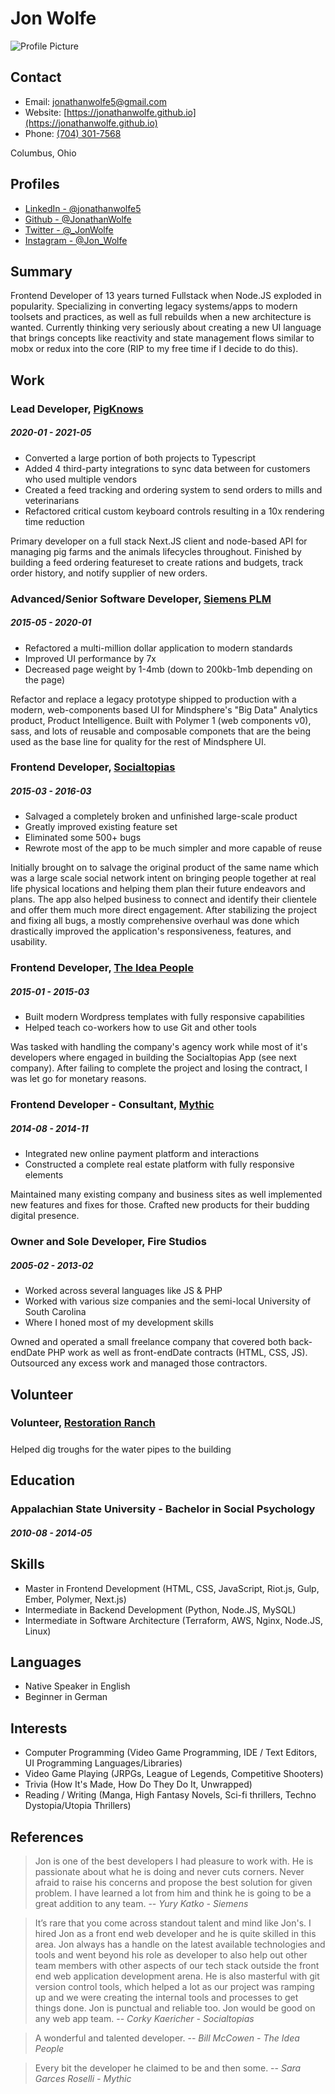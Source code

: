 # Jon Wolfe

![Profile Picture](https://i.imgur.com/n1Zz9Nvm.jpg)

## Contact

* Email: [jonathanwolfe5@gmail.com](mailto:jonathanwolfe5@gmail.com)
* Website: [https://jonathanwolfe.github.io](https://jonathanwolfe.github.io)
* Phone: [(704) 301-7568](tel:7043017568)

Columbus, Ohio

## Profiles

* [LinkedIn - @jonathanwolfe5](https://www.linkedin.com/in/jonathanwolfe5/)
* [Github - @JonathanWolfe](https://github.com/JonathanWolfe)
* [Twitter - @_JonWolfe](https://twitter.com/_JonWolfe)
* [Instagram - @Jon_Wolfe](https://www.instagram.com/jon_wolfe/)

## Summary

Frontend Developer of 13 years turned Fullstack when Node.JS exploded in popularity. Specializing in converting legacy systems/apps to modern toolsets and practices, as well as full rebuilds when a new architecture is wanted. Currently thinking very seriously about creating a new UI language that brings concepts like reactivity and state management flows similar to mobx or redux into the core (RIP to my free time if I decide to do this).

## Work

### Lead Developer, [PigKnows](https://pigknows.com)
##### 2020-01 - 2021-05

* Converted a large portion of both projects to Typescript
* Added 4 third-party integrations to sync data between for customers who used multiple vendors
* Created a feed tracking and ordering system to send orders to mills and veterinarians
* Refactored critical custom keyboard controls resulting in a 10x rendering time reduction

Primary developer on a full stack Next.JS client and node-based API for managing pig farms and the animals lifecycles throughout. Finished by building a feed ordering featureset to create rations and budgets, track order history, and notify supplier of new orders.

### Advanced/Senior Software Developer, [Siemens PLM](https://product-intelligence.mindsphere.io)
##### 2015-05 - 2020-01

* Refactored a multi-million dollar application to modern standards
* Improved UI performance by 7x
* Decreased page weight by 1-4mb (down to 200kb-1mb depending on the page)

Refactor and replace a legacy prototype shipped to production with a modern, web-components based UI for Mindsphere's &quot;Big Data&quot; Analytics product, Product Intelligence. Built with Polymer 1 (web components v0), sass, and lots of reusable and composable componets that are the being used as the base line for quality for the rest of Mindsphere UI.

### Frontend Developer, [Socialtopias](https://socialtopias.com)
##### 2015-03 - 2016-03

* Salvaged a completely broken and unfinished large-scale product
* Greatly improved existing feature set
* Eliminated some 500+ bugs
* Rewrote most of the app to be much simpler and more capable of reuse

Initially brought on to salvage the original product of the same name which was a large scale social network intent on bringing people together at real life physical locations and helping them plan their future endeavors and plans.  The app also helped business to connect and identify their clientele and offer them much more direct engagement.  After stabilizing the project and fixing all bugs, a mostly comprehensive overhaul was done which drastically improved the application's responsiveness, features, and usability.

### Frontend Developer, [The Idea People](http://theideapeople.com/)
##### 2015-01 - 2015-03

* Built modern Wordpress templates with fully responsive capabilities
* Helped teach co-workers how to use Git and other tools

Was tasked with handling the company's agency work while most of it's developers where engaged in building the Socialtopias App (see next company).  After failing to complete the project and losing the contract, I was let go for monetary reasons.

### Frontend Developer - Consultant, [Mythic](http://bemythic.com/)
##### 2014-08 - 2014-11

* Integrated new online payment platform and interactions
* Constructed a complete real estate platform with fully responsive elements

Maintained many existing company and business sites as well implemented new features and fixes for those. Crafted new products for their budding digital presence.

### Owner and Sole Developer, Fire Studios
##### 2005-02 - 2013-02

* Worked across several languages like JS &amp; PHP
* Worked with various size companies and the semi-local University of South Carolina
* Where I honed most of my development skills

Owned and operated a small freelance company that covered both back-endDate PHP work as well as front-endDate contracts (HTML, CSS, JS). Outsourced any excess work and managed those contractors.


## Volunteer

### Volunteer, [Restoration Ranch](http://www.myrestorationranch.org/)
#####


Helped dig troughs for the water pipes to the building


## Education

### Appalachian State University - Bachelor in Social Psychology
##### 2010-08 - 2014-05





## Skills

* Master in Frontend Development (HTML, CSS, JavaScript, Riot.js, Gulp, Ember, Polymer, Next.js)
* Intermediate in Backend Development (Python, Node.JS, MySQL)
* Intermediate in Software Architecture (Terraform, AWS, Nginx, Node.JS, Linux)

## Languages

* Native Speaker in English
* Beginner in German

## Interests

* Computer Programming (Video Game Programming, IDE / Text Editors, UI Programming Languages/Libraries)
* Video Game Playing (JRPGs, League of Legends, Competitive Shooters)
* Trivia (How It's Made, How Do They Do It, Unwrapped)
* Reading / Writing (Manga, High Fantasy Novels, Sci-fi thrillers, Techno Dystopia/Utopia Thrillers)

## References

> Jon is one of the best developers I had pleasure to work with. He is passionate about what he is doing and never cuts corners. Never afraid to raise his concerns and propose the best solution for given problem. I have learned a lot from him and think he is going to be a great addition to any team. -- <cite>Yury Katko - Siemens</cite>

> It’s rare that you come across standout talent and mind like Jon's. I hired Jon as a front end web developer and he is quite skilled in this area. Jon always has a handle on the latest available technologies and tools and went beyond his role as developer to also help out other team members with other aspects of our tech stack outside the front end web application development arena. He is also masterful with git version control tools, which helped a lot as our project was ramping up and we were creating the internal tools and processes to get things done. Jon is punctual and reliable too. Jon would be good on any web app team. -- <cite>Corky Kaericher - Socialtopias</cite>

> A wonderful and talented developer. -- <cite>Bill McCowen - The Idea People</cite>

> Every bit the developer he claimed to be and then some. -- <cite>Sara Garces Roselli - Mythic</cite>
